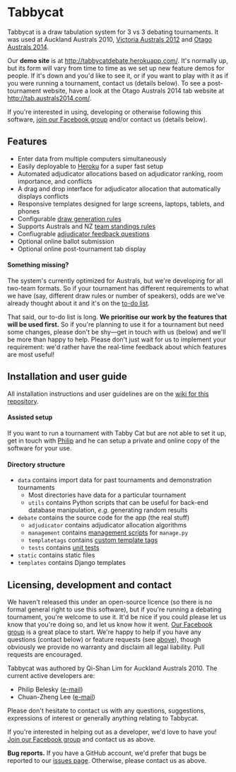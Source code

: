 # Tabbycat

Tabbycat is a draw tabulation system for 3 vs 3 debating tournaments. It was used at Auckland Australs 2010, [Victoria Australs 2012](http://australs2012.com) and [Otago Australs 2014](http://australs2014.com).

Our **demo site** is at http://tabbycatdebate.herokuapp.com/. It's normally up, but its form will vary from time to time as we set up new feature demos for people. If it's down and you'd like to see it, or if you want to play with it as if you were running a tournament, contact us (details below). To see a post-tournament website, have a look at the Otago Australs 2014 tab website at http://tab.australs2014.com/.

If you're interested in using, developing or otherwise following this software,
[join our Facebook group](https://www.facebook.com/groups/tabbycat.debate/) and/or contact us (details below).

## Features

- Enter data from multiple computers simultaneously
- Easily deployable to [Heroku](https://www.heroku.com) for a super fast setup
- Automated adjudicator allocations based on adjudicator ranking, room importance, and conflicts
- A drag and drop interface for adjudicator allocation that automatically displays conflicts
- Responsive templates designed for large screens, laptops, tablets, and phones
- Configurable [draw generation rules](https://github.com/czlee/tabbycat/wiki/Draw-generation)
- Supports Australs and NZ [team standings rules](https://github.com/czlee/tabbycat/wiki/Team-standings-rules)
- Confiugrable [adjudicator feedback questions](https://github.com/czlee/tabbycat/wiki/Adjudicator-feedback)
- Optional online ballot submission
- Optional online post-tournament tab display

#### Something missing?

The system's currently optimized for Australs, but we're developing for all two-team formats. So if your tournament has different requirements to what we have (say, different draw rules or number of speakers), odds are we've already thought about it and it's on the [to-do list](https://github.com/czlee/tabbycat/issues).

That said, our to-do list is long. **We prioritise our work by the features that will be used first.** So if you're planning to use it for a tournament but need some changes, please don't be shy—get in touch with us (below) and we'll be more than happy to help. Please don't just wait for us to implement your requirement: we'd rather have the real-time feedback about which features are most useful!

## Installation and user guide
All installation instructions and user guidelines are on the [wiki for this repository](https://github.com/czlee/tabbycat/wiki/).

#### Assisted setup

If you want to run a tournament with Tabby Cat but are not able to set it up, get in touch with [Philip](http://www.google.com/recaptcha/mailhide/d?k=01aItEbHtwnn1PzIPGGM9W8A==&c=XWljk2iGokfhziV2Rt4OiKA5uab1vCrnxwXcPUsWgnM=) and he can setup a private and online copy of the software for your use.

#### Directory structure
* `data` contains import data for past tournaments and demonstration tournaments
    * Most directories have data for a particular tournament
    * `utils` contains Python scripts that can be useful for back-end database manipulation, _e.g._ generating random results
* `debate` contains the source code for the app (the real stuff)
    * `adjudicator` contains adjudicator allocation algorithms
    * `management` contains [management scripts](https://docs.djangoproject.com/en/dev/howto/custom-management-commands/) for `manage.py`
    * `templatetags` contains [custom template tags](https://docs.djangoproject.com/en/dev/howto/custom-template-tags/)
    * `tests` contains [unit tests](https://docs.djangoproject.com/en/dev/topics/testing/overview/)
* `static` contains static files
* `templates` contains Django templates

## Licensing, development and contact

We haven't released this under an open-source licence (so there is no formal general right to use this software), but if you're running a debating tournament, you're welcome to use it. It'd be nice if you could please let us know that you're doing so, and let us know how it went. [Our Facebook group](https://www.facebook.com/groups/tabbycat.debate/) is a great place to start. We're happy to help if you have any questions (contact below) or feature requests (see [above](#something-missing)), though obviously we provide no warranty and disclaim all legal liability. Pull requests are encouraged.

Tabbycat was authored by Qi-Shan Lim for Auckland Australs 2010. The current active developers are:
* Philip Belesky ([e-mail](http://www.google.com/recaptcha/mailhide/d?k=01aItEbHtwnn1PzIPGGM9W8A==&c=XWljk2iGokfhziV2Rt4OiKA5uab1vCrnxwXcPUsWgnM=))
* Chuan-Zheng Lee ([e-mail](mailto:czlee@stanford.edu))

Please don't hesitate to contact us with any questions, suggestions, expressions of interest or generally anything relating to Tabbycat.

If you're interested in helping out as a developer, we'd love to have you! [Join our Facebook group](https://www.facebook.com/groups/tabbycat.debate/) and contact us as above.

**Bug reports.** If you have a GitHub account, we'd prefer that bugs be reported to our [issues page](https://github.com/czlee/tabbycat/issues). Otherwise, please contact us as above.
